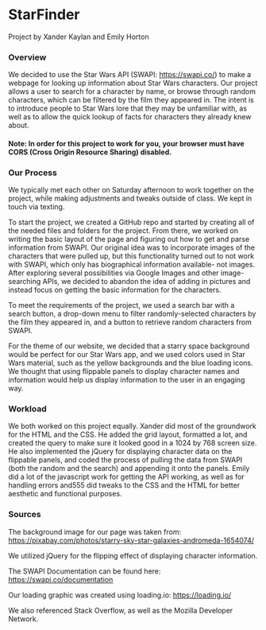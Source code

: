 # StarFinder<br>
Project by Xander Kaylan and Emily Horton <br>
### Overview <br>
We decided to use the Star Wars API (SWAPI: https://swapi.co/) to make a webpage for looking up information about Star Wars characters. Our project allows a user to search for a character by name, or browse through random characters, which can be filtered by the film they appeared in. The intent is to introduce people to Star Wars lore that they may be unfamiliar with, as well as to allow the quick lookup of facts for characters they already knew about.
#### Note: In order for this project to work for you, your browser must have CORS (Cross Origin Resource Sharing) disabled.
### Our Process <br>
We typically met each other on Saturday afternoon to work together on the project, while making adjustments and tweaks outside of class. We kept in touch via texting.

To start the project, we created a GitHub repo and started by creating all of the needed files and folders for the project. From there, we worked on writing the basic layout of the page and figuring out how to get and parse information from SWAPI. Our original idea was to incorporate images of the characters that were pulled up, but this functionality turned out to not work with SWAPI, which only has biographical information available- not images. After exploring several possibilities via Google Images and other image-searching APIs, we decided to abandon the idea of adding in pictures and instead focus on getting the basic information for the characters.

To meet the requirements of the project, we used a search bar with a search button, a drop-down menu to filter randomly-selected characters by the film they appeared in, and a button to retrieve random characters from SWAPI.

For the theme of our website, we decided that a starry space background would be perfect for our Star Wars app, and we used colors used in Star Wars material, such as the yellow backgrounds and the blue loading icons. We thought that using flippable panels to display character names and information would help us display information to the user in an engaging way.

### Workload <br>
We both worked on this project equally. Xander did most of the groundwork for the HTML and the CSS. He added the grid layout, formatted a lot, and created the query to make sure it looked good in a 1024 by 768 screen size. He also implemented the jQuery for displaying character data on the flippable panels, and coded the process of pulling the data from SWAPI (both the random and the search) and appending it onto the panels. Emily did a lot of the javascript work for getting the API working, as well as for handling errors and555 did tweaks to the CSS and the HTML for better aesthetic and functional purposes.

### Sources
The background image for our page was taken from: https://pixabay.com/photos/starry-sky-star-galaxies-andromeda-1654074/

We utilized jQuery for the flipping effect of displaying character information.

The SWAPI Documentation can be found here: https://swapi.co/documentation

Our loading graphic was created using loading.io: https://loading.io/

We also referenced Stack Overflow, as well as the Mozilla Developer Network.
